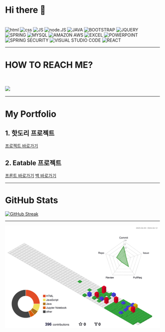 ### <h1>Hi there 👋<h1>

![html](https://img.shields.io/badge/HTML-239120?style=for-the-badge&logo=html5&logoColor=white) 
![css](https://img.shields.io/badge/CSS-239120?&style=for-the-badge&logo=css3&logoColor=white)
![JS](https://img.shields.io/badge/JavaScript-F7DF1E?style=for-the-badge&logo=JavaScript&logoColor=white)
![node.JS](https://img.shields.io/badge/Node.js-43853D?style=for-the-badge&logo=node.js&logoColor=white)
![JAVA](https://img.shields.io/badge/Java-ED8B00?style=for-the-badge&logo=openjdk&logoColor=white)
![BOOTSTRAP](https://img.shields.io/badge/Bootstrap-563D7C?style=for-the-badge&logo=bootstrap&logoColor=white)
![JQUERY](https://img.shields.io/badge/jQuery-0769AD?style=for-the-badge&logo=jquery&logoColor=white)
![SPRING](https://img.shields.io/badge/Spring-6DB33F?style=for-the-badge&logo=spring&logoColor=white)
![MYSQL](https://img.shields.io/badge/MySQL-00000F?style=for-the-badge&logo=mysql&logoColor=white)
![AMAZON AWS](https://img.shields.io/badge/Amazon_AWS-232F3E?style=for-the-badge&logo=amazon-aws&logoColor=white)
![EXCEL](https://img.shields.io/badge/Microsoft_Excel-217346?style=for-the-badge&logo=microsoft-excel&logoColor=white)
![POWERPOINT](https://img.shields.io/badge/Microsoft_PowerPoint-B7472A?style=for-the-badge&logo=microsoft-powerpoint&logoColor=white)
![SPRING SECURITY](https://img.shields.io/badge/Spring_Security-6DB33F?style=for-the-badge&logo=Spring-Security&logoColor=white)
![VISUAL STUDIO CODE](https://img.shields.io/badge/Visual_Studio_Code-0078D4?style=for-the-badge&logo=visual%20studio%20code&logoColor=white)
![REACT](https://img.shields.io/badge/React-20232A?style=for-the-badge&logo=react&logoColor=61DAFB)





<hr>

<h1>HOW TO REACH ME?</h1> <br><br>
<a href="https://www.facebook.com/profile.php?id=100005111586896">
  <img 	src="https://img.shields.io/badge/Facebook-1877F2?style=for-the-badge&logo=facebook&logoColor=white"> 
</a>

<hr>

<h1>My Portfolio</h1>

<h2>1. 핫도리 프로젝트</h2>
<a href="https://github.com/jh981117/HotProject">프로젝트 바로가기</a>
<h2>2. Eatable 프로젝트</h2>
<a href="[https://github.com/jh981117/HotProject](https://github.com/jh981117/Eatable_App_Frontend)">프론트 바로가기</a>
<a href=["https://github.com/jh981117/HotProject"](https://github.com/jh981117/EatTable_Backend)>백 바로가기</a>
                  



<hr>
<h1>GitHub Stats</h1>

[![GitHub Streak](https://github-readme-streak-stats.herokuapp.com/?user=jh981117&theme=tokyonight)](https://git.io/streak-stats)

<hr>

![](./profile-3d-contrib/profile-gitblock.svg)
